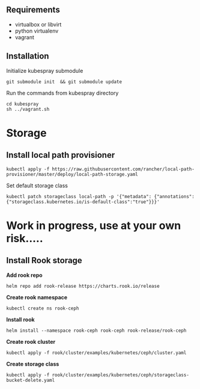 ## Requirements
- virtualbox or libvirt
- python virtualenv
- vagrant

## Installation
Initialize kubespray submodule
```
git submodule init  && git submodule update
```
Run the commands from kubespray directory
```
cd kubespray
sh ../vagrant.sh
```
# Storage


## Install local path provisioner

```
kubectl apply -f https://raw.githubusercontent.com/rancher/local-path-provisioner/master/deploy/local-path-storage.yaml
```

Set default storage class

```
kubectl patch storageclass local-path -p '{"metadata": {"annotations":{"storageclass.kubernetes.io/is-default-class":"true"}}}'
```


# Work in progress, use at your own risk.....

## Install Rook storage

**Add rook repo**
```
helm repo add rook-release https://charts.rook.io/release
```
**Create rook namespace**

```
kubectl create ns rook-ceph
```

**Install rook**

```
helm install --namespace rook-ceph rook-ceph rook-release/rook-ceph
```

**Create rook cluster**
```
kubectl apply -f rook/cluster/examples/kubernetes/ceph/cluster.yaml
```

**Create storage class**

```
kubectl apply -f rook/cluster/examples/kubernetes/ceph/storageclass-bucket-delete.yaml
```

